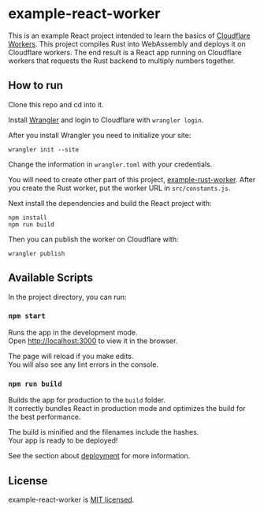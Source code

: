 # example-react-worker

This is an example React project intended to learn the basics of [Cloudflare Workers](https://workers.cloudflare.com/). This project compiles Rust into WebAssembly and deploys it on Cloudflare workers. The end result is a React app running on Cloudflare workers that requests the Rust backend to multiply numbers together.

## How to run

Clone this repo and cd into it.

Install [Wrangler](https://github.com/cloudflare/wrangler) and login to Cloudflare with `wrangler login`.

After you install Wrangler you need to initialize your site:

```
wrangler init --site
```

Change the information in `wrangler.toml` with your credentials.

You will need to create other part of this project, [example-rust-worker](https://github.com/monroeclinton/example-rust-worker). After you create the Rust worker, put the worker URL in `src/constants.js`.

Next install the dependencies and build the React project with:

```
npm install
npm run build
```

Then you can publish the worker on Cloudflare with:

```
wrangler publish
```

## Available Scripts

In the project directory, you can run:

### `npm start`

Runs the app in the development mode.<br />
Open [http://localhost:3000](http://localhost:3000) to view it in the browser.

The page will reload if you make edits.<br />
You will also see any lint errors in the console.

### `npm run build`

Builds the app for production to the `build` folder.<br />
It correctly bundles React in production mode and optimizes the build for the best performance.

The build is minified and the filenames include the hashes.<br />
Your app is ready to be deployed!

See the section about [deployment](https://facebook.github.io/create-react-app/docs/deployment) for more information.

## License

example-react-worker is [MIT licensed](./LICENSE).
